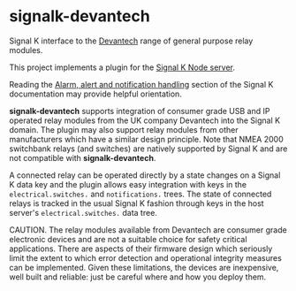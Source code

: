 # signalk-devantech

Signal K interface to the
[Devantech](https://www.devantech.co.uk)
range of general purpose relay modules.

This project implements a plugin for the
[Signal K Node server](https://github.com/SignalK/signalk-server-node).

Reading the
[Alarm, alert and notification handling](http://signalk.org/specification/1.0.0/doc/notifications.html)
section of the Signal K documentation may provide helpful orientation.

__signalk-devantech__ supports integration of consumer grade USB and IP operated
relay modules from the UK company Devantech into the Signal K domain.
The plugin may also support relay modules from other manufacturers which have
a similar design principle.
Note that NMEA 2000 switchbank relays (and switches) are natively supported by
Signal K and are not compatible with __signalk-devantech__.

A connected relay can be operated directly by a state changes on a Signal K
data key and the plugin allows easy integration with keys in the
```electrical.switches.``` and ```notifications.``` trees.
The state of connected relays is tracked in the usual Signal K fashion through
keys in the host server's ```electrical.switches.``` data tree.

CAUTION. The relay modules available from Devantech are consumer grade
electronic devices and are not a suitable choice for safety critical
applications.
There are aspects of their firmware design which seriously limit the extent
to which error detection and operational integrity measures can be
implemented.
Given these limitations, the devices are inexpensive, well built and reliable:
just be careful where and how you deploy them.

